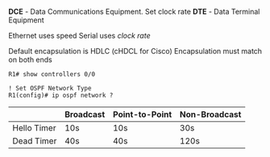 **DCE** - Data Communications Equipment.  Set clock rate
**DTE** - Data Terminal Equipment

Ethernet uses speed
Serial uses *clock rate* 

Default encapsulation is HDLC (cHDCL for Cisco)
Encapsulation must match on both ends

```
R1# show controllers 0/0
```

```
! Set OSPF Network Type
R1(config)# ip ospf network ?
```


|             | Broadcast | Point-to-Point | Non-Broadcast |
| ----------- | --------- | -------------- | ------------- |
| Hello Timer | 10s       | 10s            | 30s           |
| Dead Timer  | 40s       | 40s            | 120s          |
